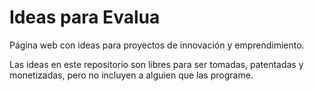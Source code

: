 # Ideas para Evalua

Página web con ideas para proyectos de innovación y emprendimiento.

Las ideas en este repositorio son libres para ser tomadas, patentadas y monetizadas, pero no incluyen a alguien que las programe.